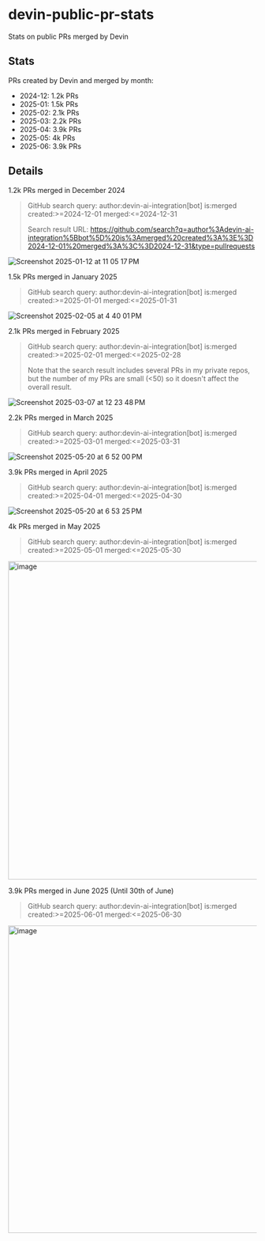 # devin-public-pr-stats
Stats on public PRs merged by Devin

## Stats

PRs created by Devin and merged by month:

- 2024-12: 1.2k PRs
- 2025-01: 1.5k PRs
- 2025-02: 2.1k PRs
- 2025-03: 2.2k PRs
- 2025-04: 3.9k PRs
- 2025-05: 4k PRs
- 2025-06: 3.9k PRs

## Details

1.2k PRs merged in December 2024

> GitHub search query: author:devin-ai-integration[bot] is:merged created:>=2024-12-01 merged:<=2024-12-31
> 
> Search result URL: https://github.com/search?q=author%3Adevin-ai-integration%5Bbot%5D%20is%3Amerged%20created%3A%3E%3D2024-12-01%20merged%3A%3C%3D2024-12-31&type=pullrequests

![Screenshot 2025-01-12 at 11 05 17 PM](https://github.com/user-attachments/assets/1a2fb50e-08f9-4bd6-9320-bf8f1581c017)

1.5k PRs merged in January 2025

> GitHub search query: author:devin-ai-integration[bot] is:merged created:>=2025-01-01 merged:<=2025-01-31

![Screenshot 2025-02-05 at 4 40 01 PM](https://github.com/user-attachments/assets/36d40f28-fcf0-4585-9aa5-60bf3814500c)

2.1k PRs merged in February 2025

> GitHub search query: author:devin-ai-integration[bot] is:merged created:>=2025-02-01 merged:<=2025-02-28
> 
> Note that the search result includes several PRs in my private repos, but the number of my PRs are small (<50) so it doesn't affect the overall result.

![Screenshot 2025-03-07 at 12 23 48 PM](https://github.com/user-attachments/assets/e23fb1dc-d1fe-47df-bc05-3d05ca8debda)

2.2k PRs merged in March 2025

> GitHub search query: author:devin-ai-integration[bot] is:merged created:>=2025-03-01 merged:<=2025-03-31

![Screenshot 2025-05-20 at 6 52 00 PM](https://github.com/user-attachments/assets/b2d8c78e-38d5-45a1-8e70-5dc971d280a9)

3.9k PRs merged in April 2025

> GitHub search query: author:devin-ai-integration[bot] is:merged created:>=2025-04-01 merged:<=2025-04-30

![Screenshot 2025-05-20 at 6 53 25 PM](https://github.com/user-attachments/assets/32a309aa-381c-4208-83a5-68847f14bded)

4k PRs merged in May 2025

> GitHub search query: author:devin-ai-integration[bot] is:merged created:>=2025-05-01 merged:<=2025-05-30

<img width="800" height="644" alt="image" src="https://github.com/user-attachments/assets/e6989f41-23a2-422d-9e77-0161b406e091" />


3.9k PRs merged in June 2025 (Until 30th of June)

> GitHub search query: author:devin-ai-integration[bot] is:merged created:>=2025-06-01 merged:<=2025-06-30

<img width="800" height="622" alt="image" src="https://github.com/user-attachments/assets/2dd1aa41-7406-4d4c-8bf2-8f630aa9567f" />
